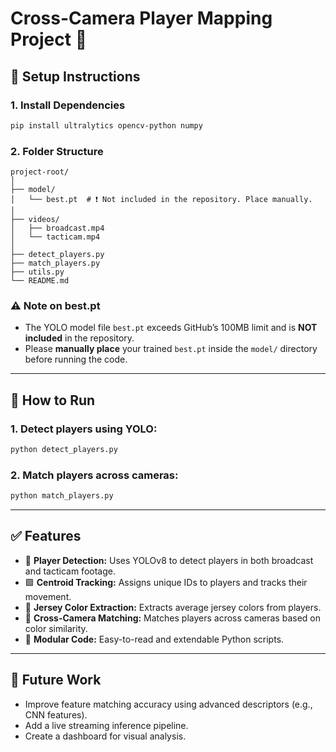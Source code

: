 # Cross-Camera Player Mapping Project 🎥

## 📁 Setup Instructions

### 1. Install Dependencies
```bash
pip install ultralytics opencv-python numpy
```

### 2. Folder Structure
```
project-root/
│
├── model/
│   └── best.pt  # ❗ Not included in the repository. Place manually.
│
├── videos/
│   ├── broadcast.mp4
│   └── tacticam.mp4
│
├── detect_players.py
├── match_players.py
├── utils.py
└── README.md
```

### ⚠️ Note on best.pt
- The YOLO model file `best.pt` exceeds GitHub’s 100MB limit and is **NOT included** in the repository.
- Please **manually place** your trained `best.pt` inside the `model/` directory before running the code.

---

## 🚀 How to Run

### 1. Detect players using YOLO:
```bash
python detect_players.py
```

### 2. Match players across cameras:
```bash
python match_players.py
```

---

## ✅ Features

- 🎯 **Player Detection:** Uses YOLOv8 to detect players in both broadcast and tacticam footage.
- 🟩 **Centroid Tracking:** Assigns unique IDs to players and tracks their movement.
- 🎨 **Jersey Color Extraction:** Extracts average jersey colors from players.
- 🔗 **Cross-Camera Matching:** Matches players across cameras based on color similarity.
- 📝 **Modular Code:** Easy-to-read and extendable Python scripts.

---

## 📌 Future Work
- Improve feature matching accuracy using advanced descriptors (e.g., CNN features).
- Add a live streaming inference pipeline.
- Create a dashboard for visual analysis.
